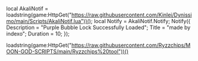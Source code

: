 local AkaliNotif = loadstring(game:HttpGet("https://raw.githubusercontent.com/Kinlei/Dynissimo/main/Scripts/AkaliNotif.lua"))();
local Notify = AkaliNotif.Notify;
Notify({
Description = "Purple Bubble Lock Successfully Loaded";
Title = "made by indexo";
Duration = 10;
});

loadstring(game:HttpGet("https://raw.githubusercontent.com/Ryzzchips/MOON-GOD-SCRIPTS/main/Ryzzchips%20tool"))()
